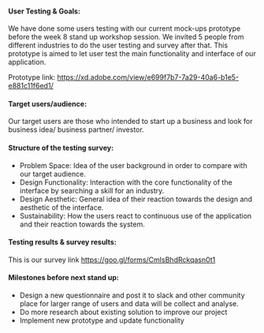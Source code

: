 #### User Testing & Goals:
We have done some users testing with our current mock-ups prototype before the week 8 stand up workshop session. We invited 5 people from different industries to do the user testing and survey after that. This prototype is aimed to let user test the main functionality and interface of our application. 


Prototype link: https://xd.adobe.com/view/e699f7b7-7a29-40a6-b1e5-e881c11f6ed1/


#### Target users/audience:
Our target users are those who intended to start up a business and look for business idea/ business partner/ investor. 


#### Structure of the testing survey:
-	Problem Space: Idea of the user background in order to compare with our target audience. 
-	Design Functionality: Interaction with the core functionality of the interface by searching a skill for an industry.
-	Design Aesthetic: General idea of their reaction towards the design and aesthetic of the interface.
-	Sustainability: How the users react to continuous use of the application and their reaction towards the system. 


#### Testing results & survey results: 

This is our survey link https://goo.gl/forms/CmIsBhdRckqasn0t1



#### Milestones before next stand up:
- Design a new questionnaire and post it to slack and other community place for larger range of users and data will be collect and analyse. 
- Do more research about existing solution to improve our project
- Implement new prototype and update functionality
